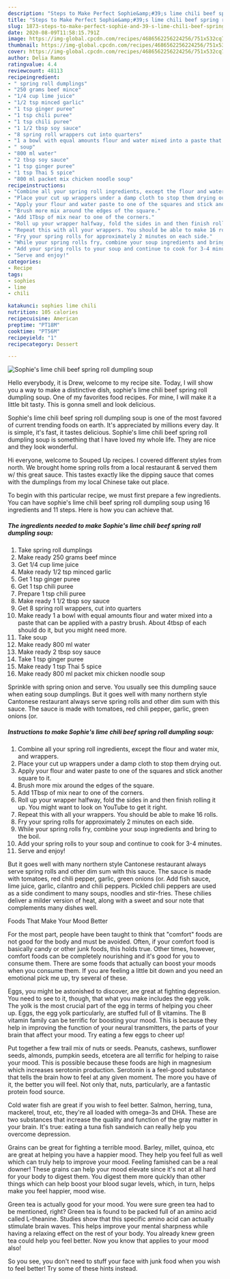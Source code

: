 ```yaml
---
description: "Steps to Make Perfect Sophie&amp;#39;s lime chili beef spring roll dumpling soup"
title: "Steps to Make Perfect Sophie&amp;#39;s lime chili beef spring roll dumpling soup"
slug: 1873-steps-to-make-perfect-sophie-and-39-s-lime-chili-beef-spring-roll-dumpling-soup
date: 2020-08-09T11:58:15.791Z
image: https://img-global.cpcdn.com/recipes/4686562256224256/751x532cq70/sophies-lime-chili-beef-spring-roll-dumpling-soup-recipe-main-photo.jpg
thumbnail: https://img-global.cpcdn.com/recipes/4686562256224256/751x532cq70/sophies-lime-chili-beef-spring-roll-dumpling-soup-recipe-main-photo.jpg
cover: https://img-global.cpcdn.com/recipes/4686562256224256/751x532cq70/sophies-lime-chili-beef-spring-roll-dumpling-soup-recipe-main-photo.jpg
author: Delia Ramos
ratingvalue: 4.4
reviewcount: 48113
recipeingredient:
- " spring roll dumplings"
- "250 grams beef mince"
- "1/4 cup lime juice"
- "1/2 tsp minced garlic"
- "1 tsp ginger puree"
- "1 tsp chili puree"
- "1 tsp chili puree"
- "1 1/2 tbsp soy sauce"
- "8 spring roll wrappers cut into quarters"
- "1 a bowl with equal amounts flour and water mixed into a paste that can be applied with a pastry brush About 4tbsp of each should do it but you might need more"
- " soup"
- "800 ml water"
- "2 tbsp soy sauce"
- "1 tsp ginger puree"
- "1 tsp Thai 5 spice"
- "800 ml packet mix chicken noodle soup"
recipeinstructions:
- "Combine all your spring roll ingredients, except the flour and water mix, and wrappers."
- "Place your cut up wrappers under a damp cloth to stop them drying out."
- "Apply your flour and water paste to one of the squares and stick another square to it."
- "Brush more mix around the edges of the square."
- "Add 1Tbsp of mix near to one of the corners."
- "Roll up your wrapper halfway, fold the sides in and then finish rolling it up. You might want to look on YouTube to get it right."
- "Repeat this with all your wrappers. You should be able to make 16 rolls."
- "Fry your spring rolls for approximately 2 minutes on each side."
- "While your spring rolls fry, combine your soup ingredients and bring to the boil."
- "Add your spring rolls to your soup and continue to cook for 3-4 minutes."
- "Serve and enjoy!"
categories:
- Recipe
tags:
- sophies
- lime
- chili

katakunci: sophies lime chili 
nutrition: 105 calories
recipecuisine: American
preptime: "PT18M"
cooktime: "PT56M"
recipeyield: "1"
recipecategory: Dessert

---
```



![Sophie&#39;s lime chili beef spring roll dumpling soup](https://img-global.cpcdn.com/recipes/4686562256224256/751x532cq70/sophies-lime-chili-beef-spring-roll-dumpling-soup-recipe-main-photo.jpg)

Hello everybody, it is Drew, welcome to my recipe site. Today, I will show you a way to make a distinctive dish, sophie&#39;s lime chili beef spring roll dumpling soup. One of my favorites food recipes. For mine, I will make it a little bit tasty. This is gonna smell and look delicious.

Sophie&#39;s lime chili beef spring roll dumpling soup is one of the most favored of current trending foods on earth. It's appreciated by millions every day. It is simple, it's fast, it tastes delicious. Sophie&#39;s lime chili beef spring roll dumpling soup is something that I have loved my whole life. They are nice and they look wonderful.

Hi everyone, welcome to Souped Up recipes. I covered different styles from north. We brought home spring rolls from a local restaurant &amp; served them w/ this great sauce. This tastes exactly like the dipping sauce that comes with the dumplings from my local Chinese take out place.


To begin with this particular recipe, we must first prepare a few ingredients. You can have sophie&#39;s lime chili beef spring roll dumpling soup using 16 ingredients and 11 steps. Here is how you can achieve that.

<!--inarticleads1-->

##### The ingredients needed to make Sophie&#39;s lime chili beef spring roll dumpling soup:

1. Take  spring roll dumplings
1. Make ready 250 grams beef mince
1. Get 1/4 cup lime juice
1. Make ready 1/2 tsp minced garlic
1. Get 1 tsp ginger puree
1. Get 1 tsp chili puree
1. Prepare 1 tsp chili puree
1. Make ready 1 1/2 tbsp soy sauce
1. Get 8 spring roll wrappers, cut into quarters
1. Make ready 1 a bowl with equal amounts flour and water mixed into a paste that can be applied with a pastry brush. About 4tbsp of each should do it, but you might need more.
1. Take  soup
1. Make ready 800 ml water
1. Make ready 2 tbsp soy sauce
1. Take 1 tsp ginger puree
1. Make ready 1 tsp Thai 5 spice
1. Make ready 800 ml packet mix chicken noodle soup


Sprinkle with spring onion and serve. You usually see this dumpling sauce when eating soup dumplings. But it goes well with many northern style Cantonese restaurant always serve spring rolls and other dim sum with this sauce. The sauce is made with tomatoes, red chili pepper, garlic, green onions (or. 

<!--inarticleads2-->

##### Instructions to make Sophie&#39;s lime chili beef spring roll dumpling soup:

1. Combine all your spring roll ingredients, except the flour and water mix, and wrappers.
1. Place your cut up wrappers under a damp cloth to stop them drying out.
1. Apply your flour and water paste to one of the squares and stick another square to it.
1. Brush more mix around the edges of the square.
1. Add 1Tbsp of mix near to one of the corners.
1. Roll up your wrapper halfway, fold the sides in and then finish rolling it up. You might want to look on YouTube to get it right.
1. Repeat this with all your wrappers. You should be able to make 16 rolls.
1. Fry your spring rolls for approximately 2 minutes on each side.
1. While your spring rolls fry, combine your soup ingredients and bring to the boil.
1. Add your spring rolls to your soup and continue to cook for 3-4 minutes.
1. Serve and enjoy!


But it goes well with many northern style Cantonese restaurant always serve spring rolls and other dim sum with this sauce. The sauce is made with tomatoes, red chili pepper, garlic, green onions (or. Add fish sauce, lime juice, garlic, cilantro and chili peppers. Pickled chili peppers are used as a side condiment to many soups, noodles and stir-fries. These chilies deliver a milder version of heat, along with a sweet and sour note that complements many dishes well. 

Foods That Make Your Mood Better


For the most part, people have been taught to think that "comfort" foods are not good for the body and must be avoided. Often, if your comfort food is basically candy or other junk foods, this holds true. Other times, however, comfort foods can be completely nourishing and it's good for you to consume them. There are some foods that actually can boost your moods when you consume them. If you are feeling a little bit down and you need an emotional pick me up, try several of these.

Eggs, you might be astonished to discover, are great at fighting depression. You need to see to it, though, that what you make includes the egg yolk. The yolk is the most crucial part of the egg in terms of helping you cheer up. Eggs, the egg yolk particularly, are stuffed full of B vitamins. The B vitamin family can be terrific for boosting your mood. This is because they help in improving the function of your neural transmitters, the parts of your brain that affect your mood. Try eating a few eggs to cheer up!

Put together a few trail mix of nuts or seeds. Peanuts, cashews, sunflower seeds, almonds, pumpkin seeds, etcetera are all terrific for helping to raise your mood. This is possible because these foods are high in magnesium which increases serotonin production. Serotonin is a feel-good substance that tells the brain how to feel at any given moment. The more you have of it, the better you will feel. Not only that, nuts, particularly, are a fantastic protein food source.

Cold water fish are great if you wish to feel better. Salmon, herring, tuna, mackerel, trout, etc, they're all loaded with omega-3s and DHA. These are two substances that increase the quality and function of the gray matter in your brain. It's true: eating a tuna fish sandwich can really help you overcome depression. 

Grains can be great for fighting a terrible mood. Barley, millet, quinoa, etc are great at helping you have a happier mood. They help you feel full as well which can truly help to improve your mood. Feeling famished can be a real downer! These grains can help your mood elevate since it's not at all hard for your body to digest them. You digest them more quickly than other things which can help boost your blood sugar levels, which, in turn, helps make you feel happier, mood wise.

Green tea is actually good for your mood. You were sure green tea had to be mentioned, right? Green tea is found to be packed full of an amino acid called L-theanine. Studies show that this specific amino acid can actually stimulate brain waves. This helps improve your mental sharpness while having a relaxing effect on the rest of your body. You already knew green tea could help you feel better. Now you know that applies to your mood also!

So you see, you don't need to stuff your face with junk food when you wish to feel better! Try  some  of  these  hints  instead.

